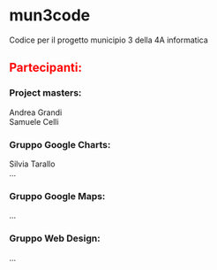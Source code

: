 # mun3code
Codice per il progetto municipio 3 della 4A informatica <br>
<h2 style="color:red;">Partecipanti:</h2>
<h3> Project masters:</h3>
  Andrea Grandi<br>
  Samuele Celli<br>
<h3> Gruppo Google Charts:</h3>
  Silvia Tarallo<br>
  ...
<h3> Gruppo Google Maps:</h3>
  ...
<h3> Gruppo Web Design:</h3>
  ...
